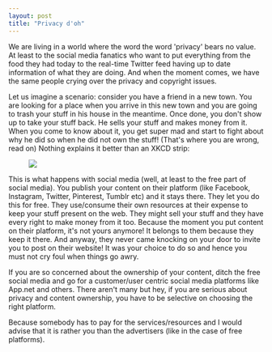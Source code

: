 ```yaml
---
layout: post
title: "Privacy d'oh"
---
```


We are living in a world where the word the word 'privacy' bears no value. At least to the social media fanatics who want to put everything from the food they had today to the real-time Twitter feed having up to date information of what they are doing. And when the moment comes, we have the same people crying over the privacy and copyright issues. 

Let us imagine a scenario: consider you have a friend in a new town. You are looking for a place when you arrive in this new town and you are going to trash your stuff in his house in the meantime. Once done, you don't show up to take your stuff back. He sells your stuff and makes money from it. When you come to know about it, you get super mad and start to fight about why he did so when he did not own the stuff! (That's where you are wrong, read on) Nothing explains it better than an XKCD strip:

<figure>
	<img src="{{ site.url }}/images/xkcd.png">
	<figcaption></figcaption>
</figure>

This is what happens with social media (well, at least to the free part of social media). You publish your content on their platform (like Facebook, Instagram, Twitter, Pinterest, Tumblr etc) and it stays there. They let you do this for free. They use/consume their own resources at their expense to keep your stuff present on the web. They might sell your stuff and they have every right to make money from it too. Because the moment you put content on their platform, it's not yours anymore! It belongs to them because they keep it there. And anyway, they never came knocking on your door to invite you to post on their website! It was your choice to do so and hence you must not cry foul when things go awry.

If you are so concerned about the ownership of your content, ditch the free social media and go for a customer/user centric social media platforms like App.net and others. There aren't many but hey, if you are serious about privacy and content ownership, you have to be selective on choosing the right platform.

Because somebody has to pay for the services/resources and I would advise that it is rather you than the advertisers (like in the case of free platforms). 